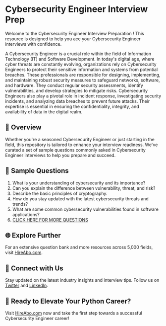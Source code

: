 # Cybersecurity Engineer Interview Prep

Welcome to the Cybersecurity Engineer Interview Preparation ! This resource is designed to help you ace your Cybersecurity Engineer interviews with confidence.

A Cybersecurity Engineer is a crucial role within the field of Information Technology (IT) and Software Development. In today's digital age, where cyber threats are constantly evolving, organizations rely on Cybersecurity Engineers to protect their sensitive information and systems from potential breaches. These professionals are responsible for designing, implementing, and maintaining robust security measures to safeguard networks, software, and hardware. They conduct regular security assessments, identify vulnerabilities, and develop strategies to mitigate risks. Cybersecurity Engineers also play a pivotal role in incident response, investigating security incidents, and analyzing data breaches to prevent future attacks. Their expertise is essential in ensuring the confidentiality, integrity, and availability of data in the digital realm.

## 🚀 Overview

Whether you're a seasoned Cybersecurity Engineer or just starting in the field, this repository is tailored to enhance your interview readiness. We've curated a set of sample questions commonly asked in Cybersecurity Engineer interviews to help you prepare and succeed.

## 📝 Sample Questions

1. What is your understanding of cybersecurity and its importance?
2. Can you explain the difference between vulnerability, threat, and risk?
3. Describe the basic principles of cryptography.
4. How do you stay updated with the latest cybersecurity threats and trends?
5. What are some common cybersecurity vulnerabilities found in software applications?
6. [CLICK HERE FOR MORE QUESTIONS](https://hireabo.com/job/0_0_91/Cybersecurity%20Engineer)

## 🌐 Explore Further

For an extensive question bank and more resources across 5,000 fields, visit [HireAbo.com](https://www.hireabo.com).

## 📱 Connect with Us

Stay updated on the latest industry insights and interview tips. Follow us on [Twitter](https://twitter.com/hireabo) and [LinkedIn](https://www.linkedin.com/in/hire-abo-3609972a8/).

## 🚀 Ready to Elevate Your Python Career?

Visit [HireAbo.com](https://www.hireabo.com) now and take the first step towards a successful Cybersecurity Engineer career!
